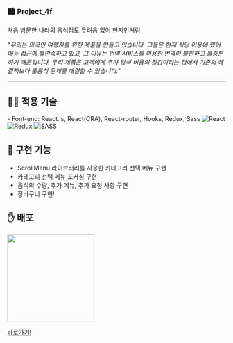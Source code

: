 ### 🏙 Project_4f

처음 방문한 나라의 음식점도 두려움 없이 현지인처럼 

_"우리는 외국인 여행자를 위한 제품을 만들고 있습니다. 그들은 현재 식당 이용에 있어 메뉴 접근에 불만족하고 있고, 그 이유는 번역 서비스를 이용한 번역이 불편하고 불충분하기 때문입니다. 우리 제품은 고객에게 추가 탐색 비용의 절감이라는 점에서 기존의 해결책보다 훌륭히 문제를 해결할 수 있습니다."_
***

<h2>👨‍💻 적용 기술</h2>
 - Font-end: React.js, React(CRA), React-router, Hooks, Redux, Sass
 
<img src="https://img.shields.io/badge/React-61DAFB?style=flat-square&amp;logo=React&amp;logoColor=white" alt="React">
<img src="https://img.shields.io/badge/redux-%23593d88.svg?style=flat-square&amp;logo=redux&amp;logoColor=white" alt="Redux">
<img src="https://img.shields.io/badge/SASS-hotpink.svg?style=flat-square&amp;logo=SASS&amp;logoColor=white" alt="SASS">

<h2>🚀 구현 기능</h2>

* ScrollMenu 라이브러리를 사용한 카테고리 선택 메뉴 구현
* 카테고리 선택 메뉴 포커싱 구현
* 음식의 수량, 추가 메뉴, 추가 요청 사항 구현
* 장바구니 구현!

<h2>✋ 배포</h2>

<img src="https://user-images.githubusercontent.com/57799598/177125482-870fb081-e7bd-46ff-8bea-4e2601cb0f1f.png" style="width: 200px"/>

<a href="https://yooinhak.github.io/project_4f">바로가기!</a>
